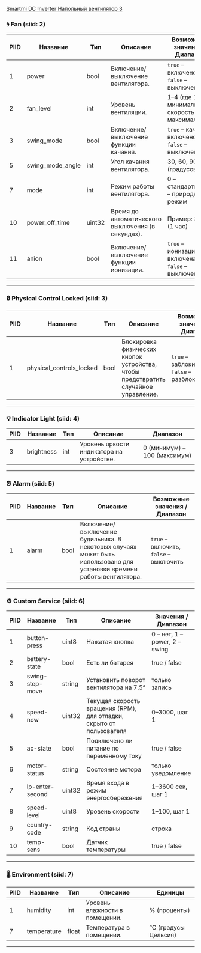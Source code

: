 

[Smartmi DC Inverter Напольный вентилятор 3](https://home.miot-spec.com/spec/zhimi.fan.za5)

### 🌀 **Fan (siid: 2)**

| PIID | Название                | Тип     | Описание                                          | Возможные значения / Диапазон                        |
|------|-------------------------|---------|---------------------------------------------------|------------------------------------------------------|
| 1    | power                   | bool    | Включение/выключение вентилятора.                 | `true` – включено, `false` – выключено               |
| 2    | fan_level               | int     | Уровень вентиляции.                               | 1–4 (где 1 – минимальная скорость, 4 – максимальная) |
| 3    | swing_mode              | bool    | Включение/выключение функции качания.             | `true` – качание включено, `false` – выключено       |
| 5    | swing_mode_angle        | int     | Угол качания вентилятора.                         | 30, 60, 90, 120 (градусов)                           |
| 7    | mode                    | int     | Режим работы вентилятора.                         | 0 – стандартный, 1 – природный режим                 |
| 10   | power_off_time          | uint32  | Время до автоматического выключения (в секундах). | Пример: 3600 (1 час)                                 |
| 11   | anion                   | bool    | Включение/выключение функции ионизации.           | `true` – ионизация включена, `false` – выключена     |

---

### 🔒 **Physical Control Locked (siid: 3)**

| PIID | Название                  | Тип   | Описание                                                                           | Возможные значения / Диапазон                        |
|------|---------------------------|-------|------------------------------------------------------------------------------------|------------------------------------------------------|
| 1    | physical_controls_locked  | bool  | Блокировка физических кнопок устройства, чтобы предотвратить случайное управление. | `true` – заблокировано, `false` – разблокировано     |

---

### 💡 **Indicator Light (siid: 4)**

| PIID | Название     | Тип   | Описание                                    | Диапазон                     |
|------|--------------|-------|---------------------------------------------|------------------------------|
| 3    | brightness   | int   | Уровень яркости индикатора на устройстве.   | 0 (минимум) – 100 (максимум) |

---

### ⏰ **Alarm (siid: 5)**

| PIID | Название | Тип  | Описание                                                                                                               | Возможные значения / Диапазон          |
|------|----------|------|------------------------------------------------------------------------------------------------------------------------|----------------------------------------|
| 1    | alarm    | bool | Включение/выключение будильника. В некоторых случаях может быть использовано для установки времени работы вентилятора. | `true` – включить, `false` – выключить |

---

### ⚙️ **Custom Service (siid: 6)**

| PIID | Название           | Тип     | Описание                                                                 | Значения / Диапазон                                       |
|------|--------------------|---------|--------------------------------------------------------------------------|-----------------------------------------------------------|
| 1    | button-press       | uint8   | Нажатая кнопка                                                           | 0 – нет, 1 – power, 2 – swing                             |
| 2    | battery-state      | bool    | Есть ли батарея                                                          | true / false                                              |
| 3    | swing-step-move    | string  | Установить поворот вентилятора на 7.5°                                   | только запись                                             |
| 4    | speed-now          | uint32  | Текущая скорость вращения (RPM), для отладки, скрыто от пользователя     | 0–3000, шаг 1                                             |
| 5    | ac-state           | bool    | Подключено ли питание по переменному току                                | true / false                                              |
| 6    | motor-status       | string  | Состояние мотора                                                         | только уведомление                                        |
| 7    | lp-enter-second    | uint32  | Время входа в режим энергосбережения                                     | 1–3600 сек, шаг 1                                         |
| 8    | speed-level        | uint8   | Уровень скорости                                                         | 1–100, шаг 1                                              |
| 9    | country-code       | string  | Код страны                                                               | строка                                                    |
| 10   | temp-sens          | bool    | Датчик температуры                                                       | true / false                                              |

---

### 🌡️ **Environment (siid: 7)**

| PIID | Название     | Тип    | Описание                                    | Единицы              |
|------|--------------|--------|---------------------------------------------|----------------------|
| 1    | humidity     | int    | Уровень влажности в помещении.              | % (проценты)         |
| 7    | temperature  | float  | Температура в помещении.                    | °C (градусы Цельсия) |

---